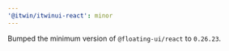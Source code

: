 ```yaml
---
'@itwin/itwinui-react': minor
---
```


Bumped the minimum version of `@floating-ui/react` to `0.26.23`.
